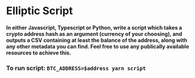 # Elliptic Script

#### In either Javascript, Typescript or Python, write a script which takes a crypto address hash as an argument (currency of your choosing), and outputs a CSV containing at least the balance of the address, along with any other metadata you can find. Feel free to use any publically available resources to achieve this.

### To run script: `BTC_ADDRESS=$address yarn script`
